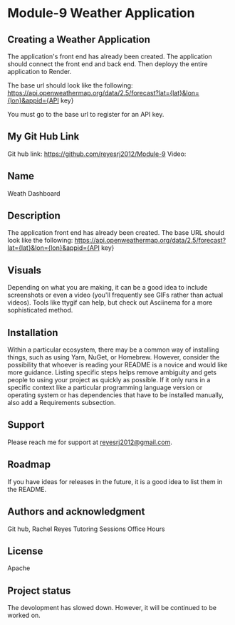 # Module-9 Weather Application

## Creating a Weather Application

The application's front end has already been created. The application should connect the front end and back end. Then deployy the entire application to Render. 

The base url should look like the following: 
https://api.openweathermap.org/data/2.5/forecast?lat={lat}&lon={lon}&appid={API key}

You must go to the base url to register for an API key. 



## My Git Hub Link 
Git hub link: https://github.com/reyesrj2012/Module-9
Video: 



## Name
Weath Dashboard 

## Description
The application front end has already been created. 
The base URL should look like the following: 
https://api.openweathermap.org/data/2.5/forecast?lat={lat}&lon={lon}&appid={API key}


## Visuals
Depending on what you are making, it can be a good idea to include screenshots or even a video (you'll frequently see GIFs rather than actual videos). Tools like ttygif can help, but check out Asciinema for a more sophisticated method.



## Installation
Within a particular ecosystem, there may be a common way of installing things, such as using Yarn, NuGet, or Homebrew. However, consider the possibility that whoever is reading your README is a novice and would like more guidance. Listing specific steps helps remove ambiguity and gets people to using your project as quickly as possible. If it only runs in a specific context like a particular programming language version or operating system or has dependencies that have to be installed manually, also add a Requirements subsection.



## Support
Please reach me for support at reyesrj2012@gmail.com.

## Roadmap
If you have ideas for releases in the future, it is a good idea to list them in the README.


## Authors and acknowledgment
Git hub, Rachel Reyes 
Tutoring Sessions
Office Hours 


## License
Apache 

## Project status
The devolopment has slowed down. However, it will be continued to be worked on. 
